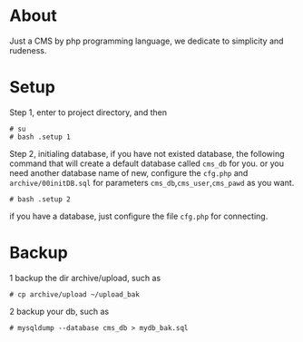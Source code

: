 About
============

Just a CMS by php programming language, we dedicate to simplicity and rudeness.



Setup
============

Step 1, enter to project directory, and then

	# su
	# bash .setup 1

Step 2, initialing database, if you have not existed database, the following command that will create a default database called `cms_db` for you. 
or you need another database name of new, configure the `cfg.php` and `archive/00initDB.sql` for parameters `cms_db`,`cms_user`,`cms_pawd` as you want.

	# bash .setup 2

if you have a database, just configure the file `cfg.php` for connecting.



Backup
============

1 backup the dir archive/upload, such as

	# cp archive/upload ~/upload_bak

2 backup your db, such as

	# mysqldump --database cms_db > mydb_bak.sql


